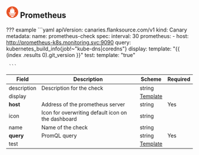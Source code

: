## <img src='https://raw.githubusercontent.com/flanksource/flanksource-ui/main/src/icons/prometheus.svg' style='height: 32px'/> Prometheus

??? example
     ```yaml
     apiVersion: canaries.flanksource.com/v1
     kind: Canary
     metadata:
       name: prometheus-check
     spec:
       interval: 30
       prometheus:
         - host: http://prometheus-k8s.monitoring.svc:9090
           query: kubernetes_build_info{job!~"kube-dns|coredns"}
           display:
             template: "{{ (index .results 0).git_version }}"
           test:
             template: "true"
     
     ```

| Field | Description | Scheme | Required |
| ----- | ----------- | ------ | -------- |
| description | Description for the check | string |  |
| display |  | [Template](#template) |  |
| **host** | Address of the prometheus server | string | Yes |
| icon | Icon for overwriting default icon on the dashboard | string |  |
| name | Name of the check | string |  |
| **query** | PromQL query | string | Yes |
| test |  | [Template](#template) |  |
